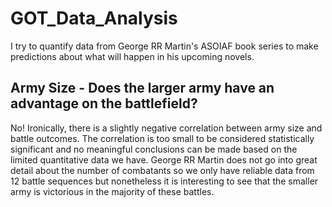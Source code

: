 # GOT_Data_Analysis
I try to quantify data from George RR Martin's ASOIAF book series to make predictions about what will happen in his upcoming novels.

## Army Size - Does the larger army have an advantage on the battlefield?
No! Ironically, there is a slightly negative correlation between army size and battle outcomes. The correlation is too small to be considered statistically significant and no meaningful conclusions can be made based on the limited quantitative data we have. George RR Martin does not go into great detail about the number of combatants so we only have reliable data from 12 battle sequences but nonetheless it is interesting to see that the smaller army is victorious in the majority of these battles. 

